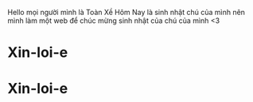 Hello mọi người mình là Toàn Xề
Hôm Nay là sinh nhật chú của mình nên mình làm một web để chúc mừng sinh nhật của chú của mình <3
# Xin-loi-e
# Xin-loi-e
